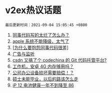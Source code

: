 # v2ex热议话题

`最后更新时间：2021-09-04 15:05:45 +0800`

1. [同事代码写的太烂了怎么办？](https://www.v2ex.com/t/799688)
1. [apple 系统不能降级，太气了](https://www.v2ex.com/t/799764)
1. [[为什么要抱怨同事代码很差]](https://www.v2ex.com/t/799735)
1. [广告与监听](https://www.v2ex.com/t/799831)
1. [csdn 又搞了个 codechina 的 Git 代码托管平台?](https://www.v2ex.com/t/799681)
1. [工作机，安卓 4G 内存够用吗？](https://www.v2ex.com/t/799793)
1. [公司办公设备损坏需要赔偿！？](https://www.v2ex.com/t/799705)
1. [硕士未能毕业，以后的路该怎么走](https://www.v2ex.com/t/799819)
1. [iP 12 电池健康一年不到降至 86](https://www.v2ex.com/t/799746)

